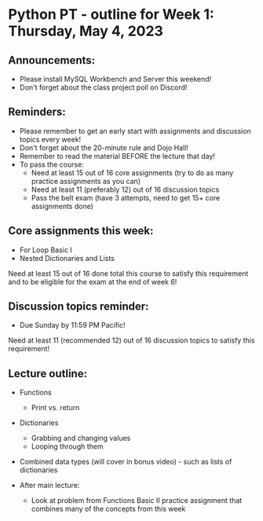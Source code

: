 # Python PT - outline for Week 1: Thursday, May 4, 2023

## Announcements:
- Please install MySQL Workbench and Server this weekend!
- Don't forget about the class project poll on Discord!

## Reminders:
- Please remember to get an early start with assignments and discussion topics every week!
- Don't forget about the 20-minute rule and Dojo Hall!
- Remember to read the material BEFORE the lecture that day!
- To pass the course:
    - Need at least 15 out of 16 core assignments (try to do as many practice assignments as you can)
    - Need at least 11 (preferably 12) out of 16 discussion topics
    - Pass the belt exam (have 3 attempts, need to get 15+ core assignments done)

## Core assignments this week:
- For Loop Basic I
- Nested Dictionaries and Lists

Need at least 15 out of 16 done total this course to satisfy this requirement and to be eligible for the exam at the end of week 6!

## Discussion topics reminder:
- Due Sunday by 11:59 PM Pacific!

Need at least 11 (recommended 12) out of 16 discussion topics to satisfy this requirement!

## Lecture outline:
- Functions
    - Print vs. return
- Dictionaries
    - Grabbing and changing values
    - Looping through them
- Combined data types (will cover in bonus video) - such as lists of dictionaries

- After main lecture:
    - Look at problem from Functions Basic II practice assignment that combines many of the concepts from this week